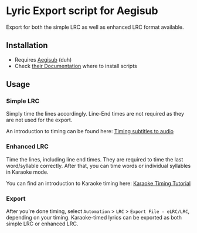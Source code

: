 # Lyric Export script for Aegisub

Export for both the simple LRC as well as enhanced LRC format available.

## Installation

* Requires [Aegisub](https://aegisub.org) (duh)
* Check [their Documentation](https://aegisub.org/docs/latest/automation/manager/) where to install scripts

## Usage

### Simple LRC

Simply time the lines accordingly. Line-End times are not required as they are not used for the export.

An introduction to timing can be found here:
[Timing subtitles to audio](https://aegisub.org/docs/latest/timing/)

### Enhanced LRC

Time the lines, including line end times. They are required to time the last word/syllable correctly.
After that, you can time words or individual syllables in Karaoke mode.

You can find an introduction to Karaoke timing here:
[Karaoke Timing Tutorial](https://aegisub.org/docs/latest/karaoke_timing_tutorial/)

### Export

After you're done timing, select `Automation` > `LRC` > `Export File - eLRC/LRC`, depending on your timing.
Karaoke-timed lyrics can be exported as both simple LRC or enhanced LRC.
